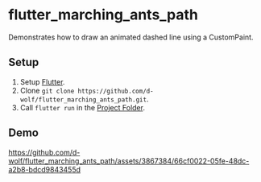# flutter_marching_ants_path

Demonstrates how to draw an animated dashed line using a CustomPaint.

## Setup

1. Setup [Flutter](https://docs.flutter.dev/get-started/install).
2. Clone `git clone https://github.com/d-wolf/flutter_marching_ants_path.git`.
3. Call `flutter run` in the [Project Folder](/).

## Demo


https://github.com/d-wolf/flutter_marching_ants_path/assets/3867384/66cf0022-05fe-48dc-a2b8-bdcd9843455d

